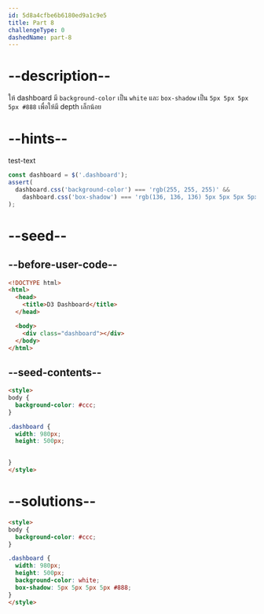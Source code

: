 ```yaml
---
id: 5d8a4cfbe6b6180ed9a1c9e5
title: Part 8
challengeType: 0
dashedName: part-8
---
```


# --description--

ให้ dashboard มี `background-color` เป็น `white` และ `box-shadow` เป็น `5px 5px 5px 5px #888` เพื่อให้มี depth เล็กน้อย

# --hints--

test-text

```js
const dashboard = $('.dashboard');
assert(
  dashboard.css('background-color') === 'rgb(255, 255, 255)' &&
    dashboard.css('box-shadow') === 'rgb(136, 136, 136) 5px 5px 5px 5px'
);
```

# --seed--

## --before-user-code--

```html
<!DOCTYPE html>
<html>
  <head>
    <title>D3 Dashboard</title>
  </head>

  <body>
    <div class="dashboard"></div>
  </body>
</html>
```

## --seed-contents--

```html
<style>
body {
  background-color: #ccc;
}

.dashboard {
  width: 980px;
  height: 500px;

  
}
</style>
```

# --solutions--

```html
<style>
body {
  background-color: #ccc;
}

.dashboard {
  width: 980px;
  height: 500px;
  background-color: white;
  box-shadow: 5px 5px 5px 5px #888;
}
</style>
```
